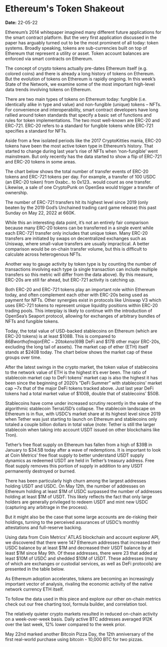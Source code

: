 # Ethereum's Token Shakeout

**Date:** 22-05-22

Ethereum’s 2014 whitepaper imagined many different future applications for the smart contract platform. But the very first application discussed in the paper has arguably turned out to be the most prominent of all today: token systems. Broadly speaking, tokens are sub-currencies built on top of Ethereum that represent a utility or asset. Token account balances are enforced via smart contracts on Ethereum.

The concept of crypto tokens actually pre-dates Ethereum itself (e.g. colored coins) and there is already a long history of tokens on Ethereum. But the evolution of tokens on Ethereum is rapidly ongoing. In this week’s State of the Network, we examine some of the most important high-level data trends involving tokens on Ethereum.

There are two main types of tokens on Ethereum today: fungible (i.e. identically alike in type and value) and non-fungible (unique) tokens – NFTs. For convenience and interoperability, smart contract developers have long rallied around token standards that specify a basic set of functions and rules for token implementations. The two most well-known are ERC-20 and ERC-721. ERC-20 refers to a standard for fungible tokens while ERC-721 specifies a standard for NFTs.

Aside from a few isolated periods like the 2017 CryptoKitties mania, ERC-20 tokens have been the most active token type in Ethereum’s history. That started to change during last year’s rise of NFTs when ‘non-fungible’ went mainstream. But only recently has the data started to show a flip of ERC-721 and ERC-20 tokens in some areas.

The chart below shows the total number of transfer events of ERC-20 tokens and ERC-721 tokens per day. For example, a transfer of 100 USDC (an ERC-20 token) from 0xabc.. to 0x123.. would count as one transfer. Likewise, a sale of one CryptoPunk on OpenSea would trigger a transfer of ownership.

The number of ERC-721 transfers hit its highest level since 2019 (only beaten by the 2019 God’s Unchained trading card game release) this past Sunday on May 22, 2022 at 660K.

While this an interesting data point, it’s not an entirely fair comparison because many ERC-20 tokens can be transferred in a single event while each ERC-721 transfer only includes that unique token. Many ERC-20 transfers are initiated by swaps on decentralized exchanges such as Uniswap, where small-value transfers are usually impractical. A better comparison would be on-chain transfer volume, but this is difficult to calculate across heterogenous NFTs.

Another way to gauge activity by token type is by counting the number of transactions involving each type (a single transaction can include multiple transfers so this metric will differ from the data above). By this measure, ERC-20s are still far ahead, but ERC-721 activity is catching up.

Both ERC-20 and ERC-721 tokens play an important role within Ethereum today, and often complement each other with ERC-20s being used as payment for NFTs. Other synergies exist in protocols like Uniswap V3 which uses ERC-721 tokens to represent unique liquidity positions within ERC-20 trading pools. This interplay is likely to continue with the introduction of OpenSea’s Seaport protocol, allowing for exchanges of arbitrary bundles of NFTs and fungible tokens.

Today, the total value of USD-backed stablecoins on Ethereum (which are ERC-20 tokens) is at least $108B. This is compared to $86B worth of major ERC-20 tokens ($69B DeFi and $17B other major ERC-20s, excluding the long tail of assets). The market cap of ether (ETH) itself stands at $240B today. The chart below shows the market cap of these groups over time.

After the latest swings in the crypto market, the token value of stablecoins to the network value of ETH is the highest it’s ever been. The ratio of stablecoin market cap to DeFi tokens’ market cap is also the highest it has been since the beginning of 2020’s ”DeFi Summer” with stablecoins’ market cap ~7x that of the major DeFi tokens tracked above. Just last year DeFi tokens had a total market value of $100B, double that of stablecoins’ $50B.

Stablecoins have come under increased scrutiny recently in the wake of the algorithmic stablecoin TerraUSD’s collapse. The stablecoin landscape on Ethereum is in flux, with USDC’s market share at its highest level since 2019 when Tether was just starting to launch on Ethereum and stablecoins only totaled a couple billion dollars in total value (note: Tether is still the larger stablecoin when taking into account USDT issued on other blockchains like Tron).

Tether’s free float supply on Ethereum has fallen from a high of $39B in January to $34.5B today after a wave of redemptions. It is important to look at Coin Metrics’ free float supply to better understand USDT supply dynamics as redeemed USDT are held in Tether’s treasury address. Free float supply removes this portion of supply in addition to any USDT permanently destroyed or burned.

There has been particularly high churn among the largest addresses holding USDT and USDC. On May 12th, the number of addresses on Ethereum holding at least $1M of USDC surpassed the number of addresses holding at least $1M of USDT. This likely reflects the fact that only large holders are generally privileged to redeem USDT and mint new USDC (capturing any arbitrage in the process).

But it might also be the case that some large accounts are de-risking their holdings, turning to the perceived assurances of USDC’s monthly attestations and full-reserve backing.

Using data from Coin Metrics’ ATLAS blockchain and account explorer API, we discovered that there were 147 Ethereum addresses that increased their USDC balance by at least $1M and decreased their USDT balance by at least $1M since May 9th. Of these addresses, there were 23 that added at least $10M of USDC and shedded $10M of USDT. These addresses (many of which are exchanges or custodial services, as well as DeFi protocols) are presented in the table below.

As Ethereum adoption accelerates, tokens are becoming an increasingly important vector of analysis, rivaling the economic activity of the native network currency ETH itself.

To follow the data used in this piece and explore our other on-chain metrics check out our free charting tool, formula builder, and correlation tool.

The relatively quieter crypto markets resulted in reduced on-chain activity on a week-over-week basis. Daily active BTC addresses averaged 912K over the last week, 12% lower compared to the week prior.

May 22nd marked another Bitcoin Pizza Day, the 12th anniversary of the first real-world purchase using bitcoin - 10,000 BTC for two pizzas.